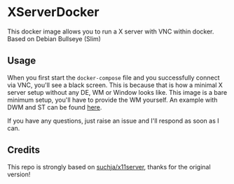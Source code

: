 # XServerDocker
This docker image allows you to run a X server with VNC within docker.
Based on Debian Bullseye (Slim)

## Usage
When you first start the `docker-compose` file and you successfully connect via VNC, you'll see a black screen.
This is because that is how a minimal X server setup without any DE, WM or Window looks like.
This image is a bare minimum setup, you'll have to provide the WM yourself.
An example with DWM and ST can be found [here](https://github.com/SIMULATAN/XServerDocker-dwm-st).

If you have any questions, just raise an issue and I'll respond as soon as I can.

## Credits
This repo is strongly based on [suchja/x11server](https://github.com/suchja/x11server), thanks for the original version!
